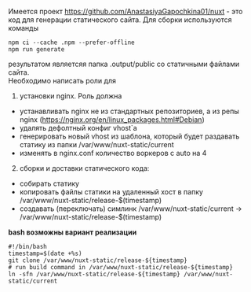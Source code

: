 Имеется проект https://github.com/AnastasiyaGapochkina01/nuxt - это код для генерации статического сайта. Для сборки используются команды
```
npm ci --cache .npm --prefer-offline
npm run generate
```
результатом являетсяя папка .output/public со статичными файлами сайта.\
Необходимо написать роли для
1) установки nginx. Роль должна 
- устанавливать nginx не из стандартных репозиториев, а из репы nginx (https://nginx.org/en/linux_packages.html#Debian)
- удалять дефолтный конфиг vhost`а
- генерировать новый vhost из шаблона, который будет раздавать статику из папки /var/www/nuxt-static/current
- изменять в nginx.conf количество воркеров с auto на 4
2) сборки и доставки статического кода:
- собирать статику
- копировать файлы статики на удаленный хост в папку /var/www/nuxt-static/release-$(timestamp)
- создавать (переключать) симлинк /var/www/nuxt-static/current -> /var/www/nuxt-static/release-$(timestamp)

**bash возможны вариант реализации**
```
#!/bin/bash
timestamp=$(date +%s)
git clone /var/www/nuxt-static/release-${timestamp}
# run build command in /var/www/nuxt-static/release-${timestamp}
ln -sfn /var/www/nuxt-static/release-${timestamp} /var/www/nuxt-static/current 
```

